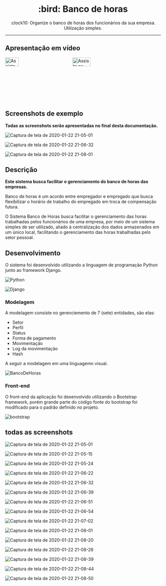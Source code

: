 <h1 align="center">
    :bird: Banco de horas
</h1>
<p align="center">
    :clock10: Organize o banco de horas dos funcionários da sua empresa. <br>
    Utilização simples.
</p>

<hr>

## Apresentação em vídeo

<div style="display: flex;">
    <a href="https://youtu.be/a1n0TdW0jUQ">
        <img src="https://user-images.githubusercontent.com/36716898/87263069-5fd0a500-c492-11ea-8a7e-112e2f0e144f.png" alt="Assista ao vídeo de apresentação" width="45%">
    </a>
    <a href="https://youtu.be/q1l6VZWX94M">
        <img src="https://user-images.githubusercontent.com/36716898/87262581-d2d91c00-c490-11ea-8b41-729596e48c61.png" alt="Assista ao vídeo de apresentação do sistema" width="45%">
    </a>
</div>

## Screenshots de exemplo

**Todas as screenshots serão apresentadas no final desta documentação.**

![Captura de tela de 2020-01-22 21-05-01](https://user-images.githubusercontent.com/36716898/72945927-22e5ea00-3d5c-11ea-9352-57ea71867742.png)

![Captura de tela de 2020-01-22 21-06-32](https://user-images.githubusercontent.com/36716898/72945931-24171700-3d5c-11ea-95b6-7921f817c4c2.png)

![Captura de tela de 2020-01-22 21-08-01](https://user-images.githubusercontent.com/36716898/72945936-25484400-3d5c-11ea-8c51-bbe676c3f5c0.png)


## Descrição

**Este sistema busca facilitar o gerenciamento do banco de horas das empresas.**

Banco de horas é um acordo entre empregador e empregado que busca flexibilizar o horário de trabalho do empregado em troca de compensação futura.

O Sistema Banco de Horas busca facilitar o gerenciamento das horas trabalhadas pelos funcionários de uma empresa, por meio de um sistema simples de ser utilizado, aliado à centralização dos dados armazenados em um único local, facilitando o gerenciamento das horas trabalhadas pelo setor pessoal.

## Desenvolvimento

O sistema foi desenvolvido utilizando a linguagem de programação Python junto ao framework Django.

![Python](https://blog.fazedores.com/wp-content/uploads/2014/12/python-logo-master-v3-TM.png)

![Django](https://cdn.iconscout.com/icon/free/png-512/django-2-282855.png)

### Modelagem

A modelagem consiste no gerenciemento de 7 (sete) entidades, são elas:
 - Setor
 - Perfil
 - Status
 - Forma de pagamento
 - Movimentação
 - Log da movimentação
 - Hash

A seguir a modelagem em uma linguagemn visual.

![BancoDeHoras](https://user-images.githubusercontent.com/36716898/72946725-91c44280-3d5e-11ea-9d1b-b32ecdc18e05.png)


### Front-end

O front-end da aplicação foi desenvolvido utilizando o Bootstrap framework, porém grande parte do código fonte do bootstrap foi modificado para o padrão definido no projeto.

![bootstrap](https://seeklogo.net/wp-content/uploads/2016/06/bootstrap-logo-vector-download.jpg)



## todas as screenshots

![Captura de tela de 2020-01-22 21-05-01](https://user-images.githubusercontent.com/36716898/72945927-22e5ea00-3d5c-11ea-9352-57ea71867742.png)

![Captura de tela de 2020-01-22 21-05-15](https://user-images.githubusercontent.com/36716898/72945928-237e8080-3d5c-11ea-9324-99636976d838.png)

![Captura de tela de 2020-01-22 21-05-24](https://user-images.githubusercontent.com/36716898/72945929-237e8080-3d5c-11ea-842e-869f79faf181.png)

![Captura de tela de 2020-01-22 21-06-22](https://user-images.githubusercontent.com/36716898/72945930-237e8080-3d5c-11ea-96f6-4c470a5f8741.png)

![Captura de tela de 2020-01-22 21-06-32](https://user-images.githubusercontent.com/36716898/72945931-24171700-3d5c-11ea-95b6-7921f817c4c2.png)

![Captura de tela de 2020-01-22 21-06-39](https://user-images.githubusercontent.com/36716898/72945932-24171700-3d5c-11ea-8fde-4a029903f3ee.png)

![Captura de tela de 2020-01-22 21-06-51](https://user-images.githubusercontent.com/36716898/72945933-24171700-3d5c-11ea-97a7-4e56740fddba.png)

![Captura de tela de 2020-01-22 21-06-54](https://user-images.githubusercontent.com/36716898/72945934-24afad80-3d5c-11ea-9b97-98fd260892f9.png)

![Captura de tela de 2020-01-22 21-07-02](https://user-images.githubusercontent.com/36716898/72945935-24afad80-3d5c-11ea-9674-8df32e92c88c.png)

![Captura de tela de 2020-01-22 21-08-01](https://user-images.githubusercontent.com/36716898/72945936-25484400-3d5c-11ea-8c51-bbe676c3f5c0.png)

![Captura de tela de 2020-01-22 21-08-20](https://user-images.githubusercontent.com/36716898/72945937-25484400-3d5c-11ea-9075-4bedc086523f.png)

![Captura de tela de 2020-01-22 21-08-26](https://user-images.githubusercontent.com/36716898/72945938-25484400-3d5c-11ea-9072-7175456c0068.png)

![Captura de tela de 2020-01-22 21-08-39](https://user-images.githubusercontent.com/36716898/72945940-25e0da80-3d5c-11ea-8e95-f2ef6e764657.png)

![Captura de tela de 2020-01-22 21-08-44](https://user-images.githubusercontent.com/36716898/72945941-25e0da80-3d5c-11ea-9ba6-4f9993702c7f.png)

![Captura de tela de 2020-01-22 21-08-50](https://user-images.githubusercontent.com/36716898/72945944-25e0da80-3d5c-11ea-96d5-da8c0199e01d.png)

